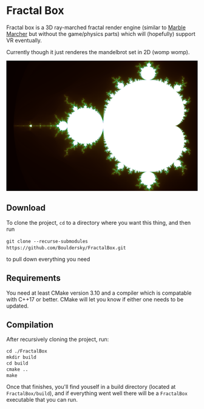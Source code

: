 # Fractal Box
Fractal box is a 3D ray-marched fractal render engine (similar to [Marble Marcher](https://github.com/HackerPoet/MarbleMarcher) but without the game/physics parts) which will (hopefully) support VR eventually. 

Currently though it just renderes the mandelbrot set in 2D (womp womp).

![Mandelbrot Set](/doc/screenshots/mandelbrot1.png)

## Download
To clone the project, `cd` to a directory where you want this thing, and then run 

```git clone --recurse-submodules https://github.com/Bouldersky/FractalBox.git```

to pull down everything you need

## Requirements
You need at least CMake version 3.10 and a compiler which is compatable with C++17 or better. CMake will let you know if either one needs to be updated.
## Compilation
After recursively cloning the project, run:
```
cd ./FractalBox
mkdir build
cd build
cmake ..
make
```
Once that finishes, you'll find youself in a build directory (located at `FractalBox/build`), and if everything went well there will be a `FractalBox` executable that you can run.
